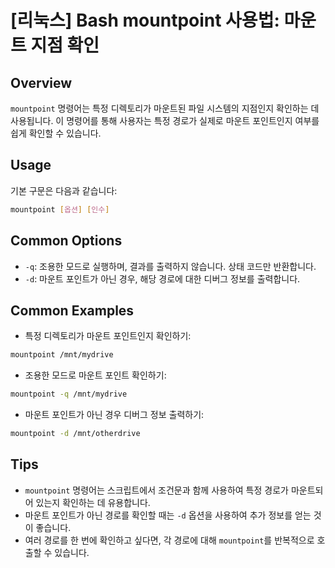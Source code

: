 # [리눅스] Bash mountpoint 사용법: 마운트 지점 확인

## Overview
`mountpoint` 명령어는 특정 디렉토리가 마운트된 파일 시스템의 지점인지 확인하는 데 사용됩니다. 이 명령어를 통해 사용자는 특정 경로가 실제로 마운트 포인트인지 여부를 쉽게 확인할 수 있습니다.

## Usage
기본 구문은 다음과 같습니다:

```bash
mountpoint [옵션] [인수]
```

## Common Options
- `-q`: 조용한 모드로 실행하며, 결과를 출력하지 않습니다. 상태 코드만 반환합니다.
- `-d`: 마운트 포인트가 아닌 경우, 해당 경로에 대한 디버그 정보를 출력합니다.

## Common Examples
- 특정 디렉토리가 마운트 포인트인지 확인하기:
```bash
mountpoint /mnt/mydrive
```

- 조용한 모드로 마운트 포인트 확인하기:
```bash
mountpoint -q /mnt/mydrive
```

- 마운트 포인트가 아닌 경우 디버그 정보 출력하기:
```bash
mountpoint -d /mnt/otherdrive
```

## Tips
- `mountpoint` 명령어는 스크립트에서 조건문과 함께 사용하여 특정 경로가 마운트되어 있는지 확인하는 데 유용합니다.
- 마운트 포인트가 아닌 경로를 확인할 때는 `-d` 옵션을 사용하여 추가 정보를 얻는 것이 좋습니다.
- 여러 경로를 한 번에 확인하고 싶다면, 각 경로에 대해 `mountpoint`를 반복적으로 호출할 수 있습니다.